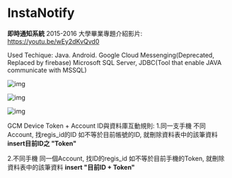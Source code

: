 # InstaNotify

**即時通知系統**
2015-2016
大學畢業專題介紹影片:
https://youtu.be/wEy2dKvQvd0

Used Techique:
Java. Android. Google Cloud Messenging(Deprecated, Replaced by firebase)
Microsoft SQL Server, JDBC(Tool that enable JAVA communicate with MSSQL)
               
![img](http://i.imgur.com/eAh7U77l.jpg "App Screenshot 1")

![img](http://i.imgur.com/X18MUOdl.jpg "App Screenshot 2")

![img](http://i.imgur.com/FoGJYWWl.jpg "App Screenshot 3")


GCM Device Token + Account ID與資料庫互動規則:
1.同一支手機 不同Account, 找regis_id的ID
  如不等於目前帳號的ID, 就刪除資料表中的該筆資料
  **insert目前ID之 "Token"**

2.不同手機 同一個Account, 找ID的regis_id
  如不等於目前手機的Token, 就刪除資料表中的該筆資料
  **insert "目前ID + Token"**

